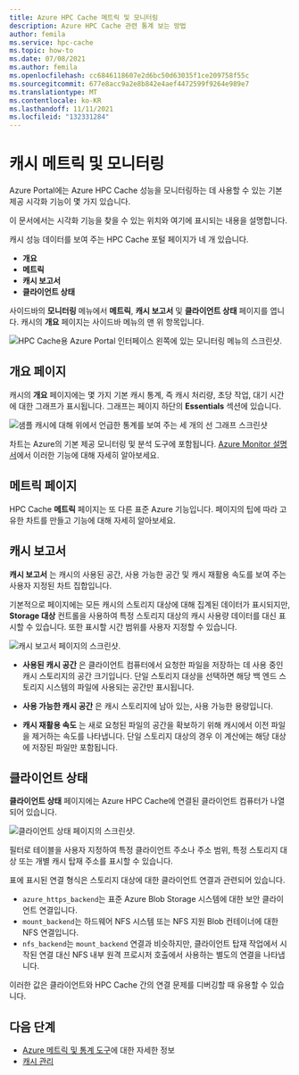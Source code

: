 ```yaml
---
title: Azure HPC Cache 메트릭 및 모니터링
description: Azure HPC Cache 관련 통계 보는 방법
author: femila
ms.service: hpc-cache
ms.topic: how-to
ms.date: 07/08/2021
ms.author: femila
ms.openlocfilehash: cc6846118607e2d6bc50d63035f1ce209758f55c
ms.sourcegitcommit: 677e8acc9a2e8b842e4aef4472599f9264e989e7
ms.translationtype: MT
ms.contentlocale: ko-KR
ms.lasthandoff: 11/11/2021
ms.locfileid: "132331284"
---
```

# <a name="cache-metrics-and-monitoring"></a>캐시 메트릭 및 모니터링

Azure Portal에는 Azure HPC Cache 성능을 모니터링하는 데 사용할 수 있는 기본 제공 시각화 기능이 몇 가지 있습니다.

이 문서에서는 시각화 기능을 찾을 수 있는 위치와 여기에 표시되는 내용을 설명합니다.

캐시 성능 데이터를 보여 주는 HPC Cache 포털 페이지가 네 개 있습니다.

* **개요**
* **메트릭**
* **캐시 보고서**
* **클라이언트 상태**

사이드바의 **모니터링** 메뉴에서 **메트릭**, **캐시 보고서** 및 **클라이언트 상태** 페이지를 엽니다. 캐시의 **개요** 페이지는 사이드바 메뉴의 맨 위 항목입니다.

![HPC Cache용 Azure Portal 인터페이스 왼쪽에 있는 모니터링 메뉴의 스크린샷.](media/monitoring-menu.png)

## <a name="overview-page"></a>개요 페이지

캐시의 **개요** 페이지에는 몇 가지 기본 캐시 통계, 즉 캐시 처리량, 초당 작업, 대기 시간에 대한 그래프가 표시됩니다. 그래프는 페이지 하단의 **Essentials** 섹션에 있습니다.

![샘플 캐시에 대해 위에서 언급한 통계를 보여 주는 세 개의 선 그래프 스크린샷](media/hpc-cache-overview-stats.png)

차트는 Azure의 기본 제공 모니터링 및 분석 도구에 포함됩니다. [Azure Monitor 설명서](../azure-monitor/essentials/monitor-azure-resource.md)에서 이러한 기능에 대해 자세히 알아보세요.

## <a name="metrics-page"></a>메트릭 페이지

HPC Cache **메트릭** 페이지는 또 다른 표준 Azure 기능입니다. 페이지의 팁에 따라 고유한 차트를 만들고 기능에 대해 자세히 알아보세요.

## <a name="cache-report"></a>캐시 보고서

**캐시 보고서** 는 캐시의 사용된 공간, 사용 가능한 공간 및 캐시 재활용 속도를 보여 주는 사용자 지정된 차트 집합입니다.

기본적으로 페이지에는 모든 캐시의 스토리지 대상에 대해 집계된 데이터가 표시되지만, **Storage 대상** 컨트롤을 사용하여 특정 스토리지 대상의 캐시 사용량 데이터를 대신 표시할 수 있습니다. 또한 표시할 시간 범위를 사용자 지정할 수 있습니다.

![캐시 보고서 페이지의 스크린샷.](media/cache-report.png)

* **사용된 캐시 공간** 은 클라이언트 컴퓨터에서 요청한 파일을 저장하는 데 사용 중인 캐시 스토리지의 공간 크기입니다. 단일 스토리지 대상을 선택하면 해당 백 엔드 스토리지 시스템의 파일에 사용되는 공간만 표시됩니다.

* **사용 가능한 캐시 공간** 은 캐시 스토리지에 남아 있는, 사용 가능한 용량입니다.

* **캐시 재활용 속도** 는 새로 요청된 파일의 공간을 확보하기 위해 캐시에서 이전 파일을 제거하는 속도를 나타냅니다. 단일 스토리지 대상의 경우 이 계산에는 해당 대상에 저장된 파일만 포함됩니다.

## <a name="client-status"></a>클라이언트 상태

**클라이언트 상태** 페이지에는 Azure HPC Cache에 연결된 클라이언트 컴퓨터가 나열되어 있습니다.

![클라이언트 상태 페이지의 스크린샷.](media/client-status.png)

필터로 테이블을 사용자 지정하여 특정 클라이언트 주소나 주소 범위, 특정 스토리지 대상 또는 개별 캐시 탑재 주소를 표시할 수 있습니다.

표에 표시된 연결 형식은 스토리지 대상에 대한 클라이언트 연결과 관련되어 있습니다.

* `azure_https_backend`는 표준 Azure Blob Storage 시스템에 대한 보안 클라이언트 연결입니다.
* `mount_backend`는 하드웨어 NFS 시스템 또는 NFS 지원 Blob 컨테이너에 대한 NFS 연결입니다.
* `nfs_backend`는 `mount_backend` 연결과 비슷하지만, 클라이언트 탑재 작업에서 시작된 연결 대신 NFS 내부 원격 프로시저 호출에서 사용하는 별도의 연결을 나타냅니다.

이러한 값은 클라이언트와 HPC Cache 간의 연결 문제를 디버깅할 때 유용할 수 있습니다.

## <a name="next-steps"></a>다음 단계

* [Azure 메트릭 및 통계 도구](../azure-monitor/index.yml)에 대한 자세한 정보
* [캐시 관리](hpc-cache-manage.md)
